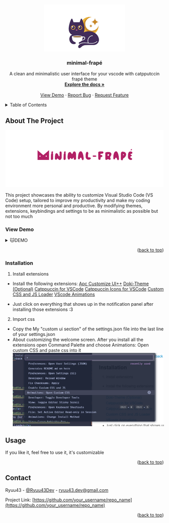 <a id="readme-top"></a>

<!-- PROJECT LOGO -->
<br />
<div align="center">
  <a href="https://github.com/Ryuu43/minimal-frape">
    <img src="images/logo.png" alt="Logo" width="260" height="150">
  </a>

  <h3 align="center">minimal-frapé</h3>

  <p align="center">
    A clean and minimalistic user interface for your vscode with catpputccin frapé theme
    <br />
    <a href="https://github.com/Ryuu43/minimal-frape"><strong>Explore the docs »</strong></a>
    <br />
    <br />
    <a href="#demo">View Demo</a>
    ·
    <a href="https://github.com/Ryuu43/minimal-frape/issues/new/choose">Report Bug</a>
    ·
    <a href="https://github.com/Ryuu43/minimal-frape/issues/new?labels=enhancement&template=feature-request---.md">Request Feature</a>
  </p>
</div>

<!-- TABLE OF CONTENTS -->
<details>
  <summary>Table of Contents</summary>
  <ol>
    <li>
      <a href="#about-the-project">About The Project</a>
    </li>
    <li><a href="#installation">Installation</a></li>
    <li><a href="#usage">Usage</a></li>
    <li><a href="#contact">Contact</a></li>
  </ol>
</details>

<!-- ABOUT THE PROJECT -->

## About The Project

<div align="center">
  <a href="">
    <img src="images/textlogo.png" alt="Logo">
  </a>
  </div>

This project showcases the ability to customize Visual Studio Code (VS Code) setup, tailored to improve my productivity and make my coding environment more personal and productive. By modifying themes, extensions, keybindings and settings to be as minimalistic as possible but not too much

### View Demo

<details>
<summary>🐱DEMO</summary>
 <tr>
  <td><img src="images/1.png" width="100%"/></td>
  <br>
  <td><img src="images/2.png" width="100%"/></td>
  <br>
  <td><img src="images/3.png" width="100%"/></td>
  <br>
  <td><img src="images/4.png" width="100%"/></td>
  <br>
  <td><img src="images/5.png" width="100%"/></td>
 </tr>
</details>
<p align="right">(<a href="#readme-top">back to top</a>)</p>

### Installation

1. Install extensions

- Install the following extensions:
  <a href="https://marketplace.visualstudio.com/items?itemName=drcika.apc-extension">Apc Customize UI++</a>
  <a href="https://marketplace.visualstudio.com/items?itemName=unthrottled.doki-theme">Doki-Theme (Optional)</a>
  <a href="https://marketplace.visualstudio.com/items?itemName=Catppuccin.catppuccin-vsc">Catppuccin for VSCode</a>
  <a href="https://marketplace.visualstudio.com/items?itemName=Catppuccin.catppuccin-vsc-icons">Catppuccin Icons for VSCode</a>
  <a href="https://marketplace.visualstudio.com/items?itemName=be5invis.vscode-custom-css">Custom CSS and JS Loader</a>
  <a href="https://marketplace.visualstudio.com/items?itemName=BrandonKirbyson.vscode-animations"> VScode Animations</a>

- Just click on everything that shows up in the notification panel after installing those extensions :3

2. Import css

- Copy the My "custom ui section" of the settings.json file into the last line of your settings.json
- About customizing the welcome screen. After you install all the extensions open Command Palette and choose Animations: Open custom CSS and paste css into it![alt text](image.png)
<!-- USAGE EXAMPLES -->

## Usage

If you like it, feel free to use it, it's customizable

<p align="right">(<a href="#readme-top">back to top</a>)</p>

<!-- CONTACT -->

## Contact

Ryuu43 - [@Ryuu43Dev](https://x.com/Ryuu43Dev) - <ryuu43.dev@gmail.com>

Project Link: [https://github.com/your_username/repo_name](https://github.com/your_username/repo_name)

<p align="right">(<a href="#readme-top">back to top</a>)</p>

<!-- MARKDOWN LINKS & IMAGES -->
<!-- https://www.markdownguide.org/basic-syntax/#reference-style-links -->

